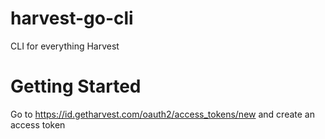 # harvest-go-cli
CLI for everything Harvest

# Getting Started
Go to https://id.getharvest.com/oauth2/access_tokens/new and create an access token
